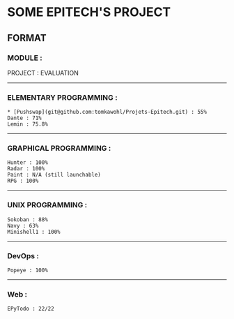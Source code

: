 # SOME EPITECH'S PROJECT

## FORMAT
### MODULE :  
PROJECT : EVALUATION  
  
***  
  
### ELEMENTARY PROGRAMMING :  
```  
* [Pushswap](git@github.com:tomkawohl/Projets-Epitech.git) : 55%  
Dante : 71%  
Lemin : 75.8%  
```  
***  
  
### GRAPHICAL PROGRAMMING :  
```  
Hunter : 100%  
Radar : 100%  
Paint : N/A (still launchable)  
RPG : 100%  
```  
***  
  
### UNIX PROGRAMMING :  
```  
Sokoban : 88%  
Navy : 63%  
Minishell1 : 100%  
```  
***
  
### DevOps :  
```  
Popeye : 100%  
```  
***  
  
### Web : 
```  
EPyTodo : 22/22  
```  
  